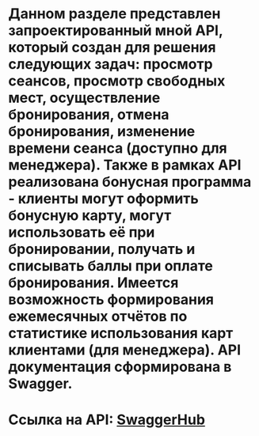 # Данном разделе представлен запроектированный мной API, который создан для решения следующих задач: просмотр сеансов, просмотр свободных мест, осуществление бронирования, отмена бронирования, изменение времени сеанса (доступно для менеджера). Также в рамках API реализована бонусная программа - клиенты могут оформить бонусную карту, могут использовать её при бронировании, получать и списывать баллы при оплате бронирования. Имеется возможность формирования ежемесячных отчётов по статистике использования карт клиентами (для менеджера). API документация сформирована в Swagger.

# Ссылка на API: [SwaggerHub](https://app.swaggerhub.com/apis/YuriyFilippov/IskorkaAPI/1.0.0)